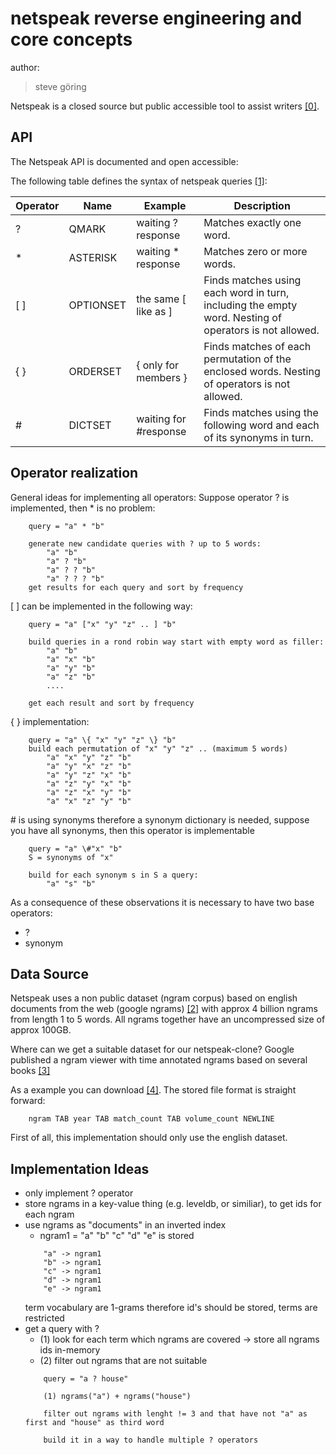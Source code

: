netspeak reverse engineering and core concepts
==============================================

author:
> steve göring

Netspeak is a closed source but public accessible tool to assist writers [\[0\]](http://www.netspeak.org/).

API
---
The Netspeak API is documented and open accessible:

The following table defines the syntax of netspeak queries [\[1\]](http://www.netspeak.org/#developer):

| Operator  |     Name      | Example                   | Description     |
|-----------|---------------|---------------------------|-----------------|
| ?         |    QMARK      | waiting ? response        | Matches exactly one word. |
| *         | ASTERISK      | waiting * response        | Matches zero or more words. |
| [ ]       | OPTIONSET     | the same [ like as ]      | Finds matches using each word in turn, including the empty word. Nesting of operators is not allowed. |
| \{ \}       | ORDERSET      | \{ only for members \}  | Finds matches of each permutation of the enclosed words. Nesting of operators is not allowed. |
| \#        | DICTSET       | waiting for #response     | Finds matches using the following word and each of its synonyms in turn. |

Operator realization
--------------------
General ideas for implementing all operators:
Suppose operator ? is implemented, then * is no problem:
```
    query = "a" * "b"

    generate new candidate queries with ? up to 5 words:
        "a" "b"
        "a" ? "b"
        "a" ? ? "b"
        "a" ? ? ? "b"
    get results for each query and sort by frequency
```

[ ] can be implemented in the following way:
```
    query = "a" ["x" "y" "z" .. ] "b"

    build queries in a rond robin way start with empty word as filler:
        "a" "b"
        "a" "x" "b"
        "a" "y" "b"
        "a" "z" "b"
        ....

    get each result and sort by frequency
```

\{ \} implementation:
```
    query = "a" \{ "x" "y" "z" \} "b"
    build each permutation of "x" "y" "z" .. (maximum 5 words)
        "a" "x" "y" "z" "b"
        "a" "y" "x" "z" "b"
        "a" "y" "z" "x" "b"
        "a" "z" "y" "x" "b"
        "a" "z" "x" "y" "b"
        "a" "x" "z" "y" "b"
```

\# is using synonyms therefore a synonym dictionary is needed, suppose you have all synonyms, then this operator is implementable
```
    query = "a" \#"x" "b"
    S = synonyms of "x"

    build for each synonym s in S a query:
        "a" "s" "b"
```

As a consequence of these observations it is necessary to have two base operators:

* ?
* synonym

Data Source
-----------
Netspeak uses a non public dataset (ngram corpus) based on english documents from the web (google ngrams) [\[2\]](http://www.uni-weimar.de/en/media/chairs/webis/research/selected-projects/netspeak/) with approx 4 billion ngrams from length 1 to 5 words. All ngrams together have an uncompressed size of approx 100GB.

Where can we get a suitable dataset for our netspeak-clone?
Google published a ngram viewer with time annotated ngrams based on several books [\[3\]](http://storage.googleapis.com/books/ngrams/books/datasetsv2.html)

As a example you can download [\[4\]](http://storage.googleapis.com/books/ngrams/books/googlebooks-eng-all-2gram-20120701-ad.gz). The stored file format is straight forward:
```
    ngram TAB year TAB match_count TAB volume_count NEWLINE
```

First of all, this implementation should only use the english dataset.



Implementation Ideas
--------------------
* only implement ? operator
* store ngrams in a key-value thing (e.g. leveldb, or similiar), to get ids for each ngram
* use ngrams as "documents" in an inverted index
    * ngram1 = "a" "b" "c" "d" "e"  is stored
    ```
        "a" -> ngram1
        "b" -> ngram1
        "c" -> ngram1
        "d" -> ngram1
        "e" -> ngram1
    ```
    term vocabulary are 1-grams therefore id's should be stored, terms are restricted
* get a query with ?
    * (1) look for each term which ngrams are covered -> store all ngrams ids in-memory
    * (2) filter out ngrams that are not suitable
    ```
        query = "a ? house"

        (1) ngrams("a") + ngrams("house")

        filter out ngrams with lenght != 3 and that have not "a" as first and "house" as third word

        build it in a way to handle multiple ? operators
    ```
